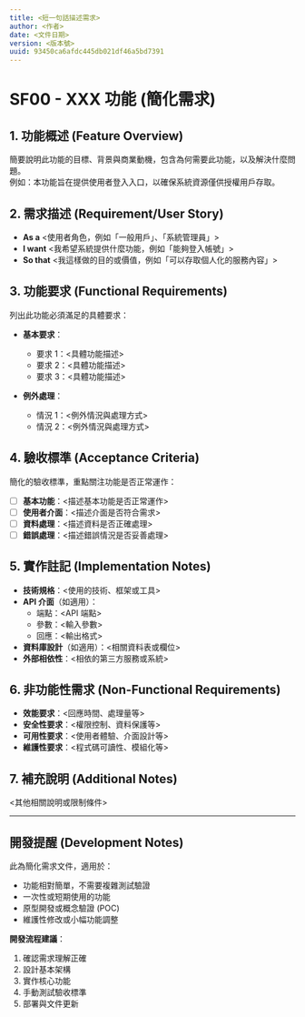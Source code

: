 ```yaml
---
title: <短一句話描述需求>
author: <作者>
date: <文件日期>
version: <版本號>
uuid: 93450ca6afdc445db021df46a5bd7391
---
```


# SF00 - XXX 功能 (簡化需求)

## 1. 功能概述 (Feature Overview)

簡要說明此功能的目標、背景與商業動機，包含為何需要此功能，以及解決什麼問題。  
例如：本功能旨在提供使用者登入入口，以確保系統資源僅供授權用戶存取。

## 2. 需求描述 (Requirement/User Story)

- **As a** <使用者角色，例如「一般用戶」、「系統管理員」>
- **I want** <我希望系統提供什麼功能，例如「能夠登入帳號」>
- **So that** <我這樣做的目的或價值，例如「可以存取個人化的服務內容」>

## 3. 功能要求 (Functional Requirements)

列出此功能必須滿足的具體要求：

- **基本要求**：
  - 要求 1：<具體功能描述>
  - 要求 2：<具體功能描述>
  - 要求 3：<具體功能描述>

- **例外處理**：
  - 情況 1：<例外情況與處理方式>
  - 情況 2：<例外情況與處理方式>

## 4. 驗收標準 (Acceptance Criteria)

簡化的驗收標準，重點關注功能是否正常運作：

- [ ] **基本功能**：<描述基本功能是否正常運作>
- [ ] **使用者介面**：<描述介面是否符合需求>
- [ ] **資料處理**：<描述資料是否正確處理>
- [ ] **錯誤處理**：<描述錯誤情況是否妥善處理>

## 5. 實作註記 (Implementation Notes)

- **技術規格**：<使用的技術、框架或工具>
- **API 介面**（如適用）：
  - 端點：<API 端點>
  - 參數：<輸入參數>
  - 回應：<輸出格式>
- **資料庫設計**（如適用）：<相關資料表或欄位>
- **外部相依性**：<相依的第三方服務或系統>

## 6. 非功能性需求 (Non-Functional Requirements)

- **效能要求**：<回應時間、處理量等>
- **安全性要求**：<權限控制、資料保護等>
- **可用性要求**：<使用者體驗、介面設計等>
- **維護性要求**：<程式碼可讀性、模組化等>

## 7. 補充說明 (Additional Notes)

<其他相關說明或限制條件>

---

## 開發提醒 (Development Notes)

此為簡化需求文件，適用於：
- 功能相對簡單，不需要複雜測試驗證
- 一次性或短期使用的功能
- 原型開發或概念驗證 (POC)
- 維護性修改或小幅功能調整

**開發流程建議**：
1. 確認需求理解正確
2. 設計基本架構
3. 實作核心功能
4. 手動測試驗收標準
5. 部署與文件更新
